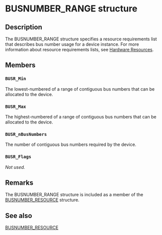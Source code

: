 # BUSNUMBER_RANGE structure

## Description

The BUSNUMBER_RANGE structure specifies a resource requirements list that describes bus number usage for a device instance. For more information about resource requirements lists, see [Hardware Resources](https://learn.microsoft.com/windows-hardware/drivers/kernel/hardware-resources).

## Members

### `BUSR_Min`

The lowest-numbered of a range of contiguous bus numbers that can be allocated to the device.

### `BUSR_Max`

The highest-numbered of a range of contiguous bus numbers that can be allocated to the device.

### `BUSR_nBusNumbers`

The number of contiguous bus numbers required by the device.

### `BUSR_Flags`

*Not used.*

## Remarks

The BUSNUMBER_RANGE structure is included as a member of the [BUSNUMBER_RESOURCE](https://learn.microsoft.com/windows/desktop/api/cfgmgr32/ns-cfgmgr32-busnumber_resource) structure.

## See also

[BUSNUMBER_RESOURCE](https://learn.microsoft.com/windows/desktop/api/cfgmgr32/ns-cfgmgr32-busnumber_resource)